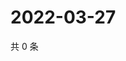 # 2022-03-27

共 0 条

<!-- BEGIN WEIBO -->
<!-- 最后更新时间 Sun Mar 27 2022 03:11:41 GMT+0800 (China Standard Time) -->

<!-- END WEIBO -->
